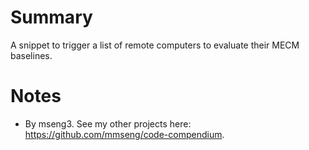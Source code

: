 # Summary
A snippet to trigger a list of remote computers to evaluate their MECM baselines.

# Notes
- By mseng3. See my other projects here: https://github.com/mmseng/code-compendium.
